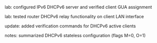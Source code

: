 lab: configured IPv6 DHCPv6 server and verified client GUA assignment

lab: tested router DHCPv6 relay functionality on client LAN interface

update: added verification commands for DHCPv6 active clients

notes: summarized DHCPv6 stateless configuration (flags M=0, O=1)

